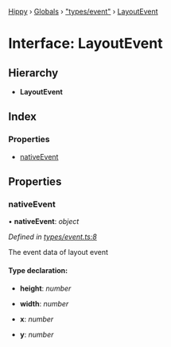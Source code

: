 [Hippy](../README.md) › [Globals](../globals.md) › ["types/event"](../modules/_types_event_.md) › [LayoutEvent](_types_event_.layoutevent.md)

# Interface: LayoutEvent

## Hierarchy

* **LayoutEvent**

## Index

### Properties

* [nativeEvent](_types_event_.layoutevent.md#nativeevent)

## Properties

###  nativeEvent

• **nativeEvent**: *object*

*Defined in [types/event.ts:8](https://github.com/jeromehan/Hippy/blob/6216275/types/event.ts#L8)*

The event data of layout event

#### Type declaration:

* **height**: *number*

* **width**: *number*

* **x**: *number*

* **y**: *number*
